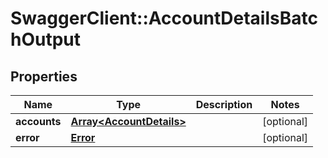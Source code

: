 # SwaggerClient::AccountDetailsBatchOutput

## Properties
Name | Type | Description | Notes
------------ | ------------- | ------------- | -------------
**accounts** | [**Array&lt;AccountDetails&gt;**](AccountDetails.md) |  | [optional] 
**error** | [**Error**](Error.md) |  | [optional] 


